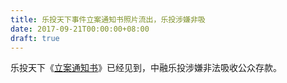 ```yaml
---
title: 乐投天下事件立案通知书照片流出，乐投涉嫌非吸
date: 2017-09-21T00:00:00+08:00
draft: true
---
```


乐投天下《[立案通知书](/resource/相关截图/20170921立案通知书.jpg)》已经见到，中融乐投涉嫌非法吸收公众存款。